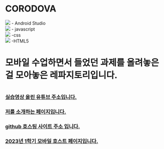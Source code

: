 # CORODOVA
<img src="https://img.shields.io/badge/Android-3DDC84?style=flat-square&logo=android&logoColor=white"/>
- Android Studio <br>

<img src="https://img.shields.io/badge/javascript-F7DF1E?style=for-the-badge&logo=javascript&logoColor=black">
- javascript<br>
<img src="https://img.shields.io/badge/css-1572B6?style=for-the-badge&logo=css3&logoColor=white">
-css<br>
<img src="https://img.shields.io/badge/html5-E34F26?style=for-the-badge&logo=html5&logoColor=white">
-HTML5

# 모바일 수업하면서 들었던 과제를 올려놓은 걸 모아놓은 레파지토리입니다.
#
### [실습영상 올린 유튜브 주소입니다.](https://www.youtube.com/channel/UC484ZJMavtoPOI4ey-HFdCA)<br>
### [저를 소개하는 페이지입니다.](https://www.canva.com/design/DAFuYuBgZUs/s-JmJg43upgSn_3hA5ckbg/edit)
### [github 호스팅 사이트 주소 입니다.](https://do04200611.github.io/CORODOVA/)
### [2023년 1학기 모바일 호스트 페이지입니다.](https://do04200611.github.io/MobilePorjectReport/)



